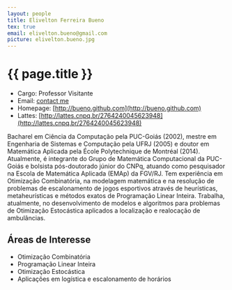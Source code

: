 ```yaml
---
layout: people
title: Elivelton Ferreira Bueno
tex: true
email: elivelton.bueno@gmail.com
picture: elivelton.bueno.jpg
---
```


# {{ page.title }}

- Cargo: Professor Visitante
- Email: <a href="mailto:{{ page.email | encode_email }}" title="contact me">contact me</a>
- Homepage: [http://bueno.github.com](http://bueno.github.com)
- Lattes: [http://lattes.cnpq.br/2764240045623948](http://lattes.cnpq.br/2764240045623948)
  
Bacharel em Ciência da Computação pela PUC-Goiás (2002), mestre em
Engenharia de Sistemas e Computação pela UFRJ (2005) e doutor em
Matemática Aplicada pela École Polytechnique de Montréal
(2014). Atualmente, é integrante do Grupo de Matemática Computacional
da PUC-Goiás e bolsista pós-doutorado júnior do CNPq, atuando como
pesquisador na Escola de Matemática Aplicada (EMAp) da FGV/RJ. Tem
experiência em Otimização Combinatória, na modelagem matemática e na
resolução de problemas de escalonamento de jogos esportivos através de
heurísticas, metaheurísticas e métodos exatos de Programação Linear
Inteira. Trabalha, atualmente, no desenvolvimento de modelos e
algoritmos para problemas de Otimização Estocástica aplicados a
localização e realocação de ambulâncias.

## Áreas de Interesse

- Otimização Combinatória
- Programação Linear Inteira
- Otimização Estocástica
- Aplicações em logística e escalonamento de horários





